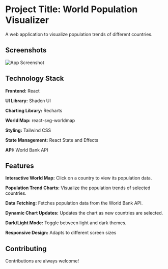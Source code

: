 
# Project Title: World Population Visualizer

A web application to visualize population trends of different countries.





## Screenshots

![App Screenshot]()



## Technology Stack

**Frontend:** React

**UI Library:** Shadcn UI

**Charting Library:** Recharts

**World Map:** react-svg-worldmap

**Styling:** Tailwind CSS

**State Management:** React State and Effects

**API:** World Bank API




## Features

**Interactive World Map:** Click on a country to view its population data.

**Population Trend Charts:** Visualize the population trends of selected countries.

**Data Fetching:** Fetches population data from the World Bank API.

**Dynamic Chart Updates:** Updates the chart as new countries are selected.

**Dark/Light Mode:** Toggle between light and dark themes.

**Responsive Design:** Adapts to different screen sizes
## Contributing

Contributions are always welcome!


